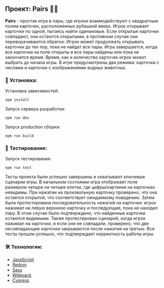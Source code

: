 ## Проект: Pairs 🎴🎴

**Pairs** - простая игра в пары, где игроки взаимодействуют с квадратным полем карточек, расположенных рубашкой вверх. Игрок открывает карточки по одной, пытаясь найти одинаковые. Если открытые карточки совпадают, они остаются открытыми, в противном случае они переворачиваются обратно. Игрок может продолжать открывать карточки до тех пор, пока не найдет все пары. Игра завершается, когда все карточки на поле открыты и все пары найдены или пока не закончится время. Время, как и количество карточек игрок может выбрать до начала игры. В игре предусмотрены два режима: карточки с числами и карточки с изображениями водных животных.

### 🚀 Установка:

Установка зависимостей:
```
npm install
```
Запуск сервера разработки:
```
npm run dev
```
Запуск production сборки:
```
npm run build
```

### 🔬 Тестирование:
Запуск тестирования:
```
npm run test
```
Тесты проекта были успешно завершены и охватывают ключевые сценарии игры. В начальном состоянии игра отображает поле размером четыре на четыре клетки, где цифры/картинки на карточках невидимы. При нажатии на произвольную карточку проверено, что она остается открытой, что соответствует ожидаемому поведению. Затем была протестирована последовательность нажатий на карточки: игрок нажимал на левую верхнюю карточку и последующие, пока не находил пару. В этом случае было подтверждено, что найденные карточки остаются видимыми. Также протестирован сценарий, когда игрок нажимал на карточки, и если они не совпадали, проверено, что две несовпадающие карточки закрываются после нажатия на третью. Все тесты прошли успешно, что подтверждает корректность работы игры.

### 🛠️ Технологии:

- [JavaScript](https://ecma-international.org/publications-and-standards/standards/ecma-262/)
- [Redom](https://redom.js.org/)
- [Sass](https://sass-lang.com/)
- [Webpack](https://webpack.js.org/)
- [Cypress](https://www.cypress.io/)
